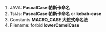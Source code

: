 1. JAVA: **PascalCase 帕斯卡命名**
2. Ts/Js: **PascalCase 帕斯卡命名** or **kebab-case**
3. Constants **MACRO_CASE 大蛇式命名法**
4. Filename: forbid **lowerCamelCase**
